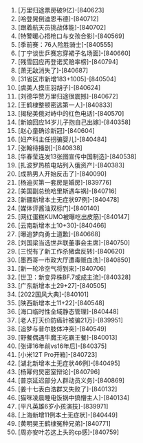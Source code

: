 
1. [万里归途票房破9亿]-[840623]
1. [哈登晃倒迪恩韦德]-[840712]
1. [跟着航天员挑战体能]-[840702]
1. [特警暖心捂枪口与女孩合影]-[840569]
1. [季前赛：76人险胜骑士]-[840555]
1. [丁宁谈世乒赛忘穿裙子名场面]-[840660]
1. [残雪回应再登诺奖赔率榜]-[840794]
1. [萧无敌消失了]-[840687]
1. [31省区市新增183+1005]-[840504]
1. [虞美人摸庄羽胡子]-[840624]
1. [刘德华赞万里归途很震撼]-[840672]
1. [王鹤棣整顿密逃第一人]-[840833]
1. [揭秘美俄对峙中的红色电话]-[840570]
1. [新娘回应14岁儿子抱自己出嫁]-[840358]
1. [赵心童确诊新冠]-[840604]
1. [妇产科主任拐骗婴儿]-[840484]
1. [张翰待播剧]-[840838]
1. [华春莹连发13张图宣传中国制造]-[840538]
1. [扎波罗热核电站列入俄资产]-[840383]
1. [成熟男人开始反击了]-[840090]
1. [杨迪买第一套房是婚房]-[839776]
1. [美国副总统哈里斯遇车祸]-[840716]
1. [新疆新增本土无症状97例]-[840478]
1. [媒体评酱油双标门]-[840140]
1. [网红蛋糕KUMO被曝吃出皮筋]-[840147]
1. [云南新增本土10+30]-[840466]
1. [曝追梦向勇士道歉]-[840668]
1. [刘国梁当选世乒联董事会主席]-[840750]
1. [三悦有了新工作杀猪盘反转]-[840620]
1. [墨西哥一市政大厅遭毒贩血洗]-[840850]
1. [新一轮冷空气将到来]-[840706]
1. [世卫：新变异株BF.7或成主流]-[840328]
1. [广东新增本土29+27]-[840505]
1. [2022国风大典]-[840101]
1. [陕西新增本土11+22]-[840548]
1. [海口临时性全域静态管理]-[840448]
1. [老人打天价防癌针被骗21万]-[839951]
1. [追梦与普尔肢体冲突]-[840549]
1. [野餐偶遇牛魔王吃霸王餐]-[840013]
1. [张译16年前vs16年后]-[840375]
1. [小米12T Pro开箱]-[840723]
1. [湖北新增本土无症状46例]-[840495]
1. [杨幂何炅密室辩论]-[840796]
1. [普京延迟部分人群动员义务]-[840869]
1. [姜十七表白浩群又失败了]-[840132]
1. [猫咪凌晨睡电饭锅中搞懵主人]-[840134]
1. [平凡英雄6岁小孩演技]-[839971]
1. [上海新增11例本土无症状]-[840449]
1. [黄明昊王鹤棣冤种兄弟]-[840771]
1. [周亦安叶芯这上头的cp感]-[840759]